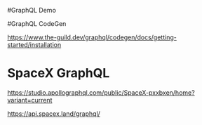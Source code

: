 #GraphQL Demo

#GraphQL CodeGen

https://www.the-guild.dev/graphql/codegen/docs/getting-started/installation

# SpaceX GraphQL

https://studio.apollographql.com/public/SpaceX-pxxbxen/home?variant=current


https://api.spacex.land/graphql/


